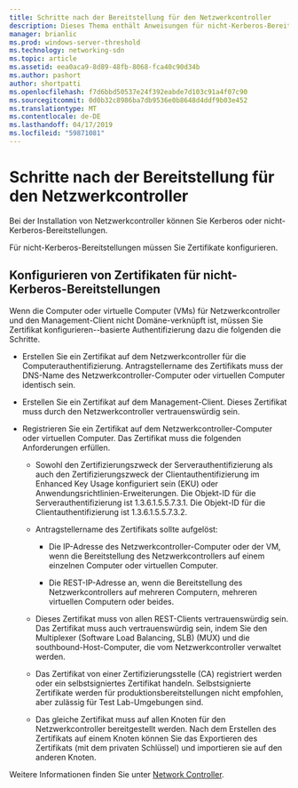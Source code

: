 ```yaml
---
title: Schritte nach der Bereitstellung für den Netzwerkcontroller
description: Dieses Thema enthält Anweisungen für nicht-Kerberos-Bereitstellungen von Netzwerkcontroller in Windows Server 2016 Datacenter Zertifikat.
manager: brianlic
ms.prod: windows-server-threshold
ms.technology: networking-sdn
ms.topic: article
ms.assetid: eea0aca9-8d89-48fb-8068-fca40c90d34b
ms.author: pashort
author: shortpatti
ms.openlocfilehash: f7d6bbd50537e24f392eabde7d103c91a4f07c90
ms.sourcegitcommit: 0d0b32c8986ba7db9536e0b8648d4ddf9b03e452
ms.translationtype: MT
ms.contentlocale: de-DE
ms.lasthandoff: 04/17/2019
ms.locfileid: "59871081"
---
```

# <a name="post-deployment-steps-for-network-controller"></a>Schritte nach der Bereitstellung für den Netzwerkcontroller

Bei der Installation von Netzwerkcontroller können Sie Kerberos oder nicht-Kerberos-Bereitstellungen.

Für nicht\-Kerberos-Bereitstellungen müssen Sie Zertifikate konfigurieren.

## <a name="configure-certificates-for-non-kerberos-deployments"></a>Konfigurieren von Zertifikaten für nicht-Kerberos-Bereitstellungen

Wenn die Computer oder virtuelle Computer \(VMs\) für Netzwerkcontroller und den Management-Client nicht Domäne\-verknüpft ist, müssen Sie Zertifikat konfigurieren\--basierte Authentifizierung dazu die folgenden die Schritte.

- Erstellen Sie ein Zertifikat auf dem Netzwerkcontroller für die Computerauthentifizierung. Antragstellername des Zertifikats muss der DNS-Name des Netzwerkcontroller-Computer oder virtuellen Computer identisch sein.

- Erstellen Sie ein Zertifikat auf dem Management-Client. Dieses Zertifikat muss durch den Netzwerkcontroller vertrauenswürdig sein.
  
- Registrieren Sie ein Zertifikat auf dem Netzwerkcontroller-Computer oder virtuellen Computer. Das Zertifikat muss die folgenden Anforderungen erfüllen.
  
    -  Sowohl den Zertifizierungszweck der Serverauthentifizierung als auch den Zertifizierungszweck der Clientauthentifizierung im Enhanced Key Usage konfiguriert sein \(EKU\) oder Anwendungsrichtlinien-Erweiterungen. Die Objekt-ID für die Serverauthentifizierung ist 1.3.6.1.5.5.7.3.1. Die Objekt-ID für die Clientauthentifizierung ist 1.3.6.1.5.5.7.3.2.
  
    - Antragstellername des Zertifikats sollte aufgelöst:
  
        - Die IP-Adresse des Netzwerkcontroller-Computer oder der VM, wenn die Bereitstellung des Netzwerkcontrollers auf einem einzelnen Computer oder virtuellen Computer.

        - Die REST-IP-Adresse an, wenn die Bereitstellung des Netzwerkcontrollers auf mehreren Computern, mehreren virtuellen Computern oder beides.
  
    - Dieses Zertifikat muss von allen REST-Clients vertrauenswürdig sein. Das Zertifikat muss auch vertrauenswürdig sein, indem Sie den Multiplexer (Software Load Balancing, SLB) (MUX) und die southbound-Host-Computer, die vom Netzwerkcontroller verwaltet werden.
  
    - Das Zertifikat von einer Zertifizierungsstelle (CA) registriert werden oder ein selbstsigniertes Zertifikat handeln. Selbstsignierte Zertifikate werden für produktionsbereitstellungen nicht empfohlen, aber zulässig für Test Lab-Umgebungen sind.
  
    - Das gleiche Zertifikat muss auf allen Knoten für den Netzwerkcontroller bereitgestellt werden. Nach dem Erstellen des Zertifikats auf einem Knoten können Sie das Exportieren des Zertifikats (mit dem privaten Schlüssel) und importieren sie auf den anderen Knoten.

Weitere Informationen finden Sie unter [Network Controller](Network-Controller.md).
